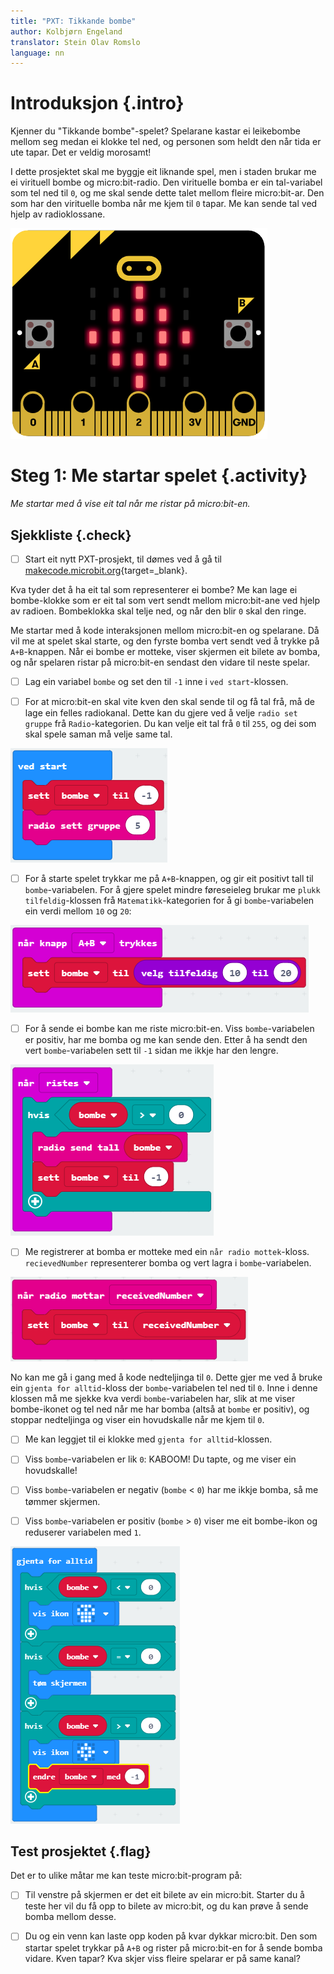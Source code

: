 ```yaml
---
title: "PXT: Tikkande bombe"
author: Kolbjørn Engeland
translator: Stein Olav Romslo
language: nn
---
```



# Introduksjon {.intro}

Kjenner du "Tikkande bombe"-spelet? Spelarane kastar ei leikebombe mellom seg
medan ei klokke tel ned, og personen som heldt den når tida er ute tapar. Det er
veldig morosamt!

I dette prosjektet skal me byggje eit liknande spel, men i staden brukar me ei
virituell bombe og micro:bit-radio. Den virituelle bomba er ein tal-variabel som
tel ned til `0`, og me skal sende dette talet mellom fleire micro:bit-ar. Den
som har den virituelle bomba når me kjem til `0` tapar. Me kan sende tal ved
hjelp av radioklossane.

![Bilete av ein micro:bit som viser ei bombe](bombe.png)

# Steg 1: Me startar spelet {.activity}

_Me startar med å vise eit tal når me ristar på micro:bit-en._

## Sjekkliste {.check}

- [ ] Start eit nytt PXT-prosjekt, til dømes ved å gå til
  [makecode.microbit.org](https://makecode.microbit.org/?lang=no){target=_blank}.

Kva tyder det å ha eit tal som representerer ei bombe? Me kan lage ei
bombe-klokke som er eit tal som vert sendt mellom micro:bit-ane ved hjelp av
radioen. Bombeklokka skal telje ned, og når den blir `0` skal den ringe.

Me startar med å kode interaksjonen mellom micro:bit-en og spelarane. Då vil me
at spelet skal starte, og den fyrste bomba vert sendt ved å trykke på
`A+B`-knappen. Når ei bombe er motteke, viser skjermen eit bilete av bomba, og
når spelaren ristar på micro:bit-en sendast den vidare til neste spelar.

- [ ] Lag ein variabel `bombe` og set den til `-1` inne i `ved start`-klossen.

- [ ] For at micro:bit-en skal vite kven den skal sende til og få tal frå, må de
  lage ein felles radiokanal. Dette kan du gjere ved å velje `radio set gruppe`
  frå `Radio`-kategorien. Du kan velje eit tal frå `0` til `255`, og dei som
  skal spele saman må velje same tal.

![Bilete av "set bombe til"- og "radio set gruppe"-klossene](bombeskript_1.png)

- [ ] For å starte spelet trykkar me på `A+B`-knappen, og gir eit positivt tall
  til `bombe`-variabelen. For å gjere spelet mindre føreseieleg brukar me `plukk
  tilfeldig`-klossen frå `Matematikk`-kategorien for å gi `bombe`-variabelen ein
  verdi mellom `10` og `20`:

![Bilete av "når A+B trykkes" der bombe vert sett til eit tilfeldig tal mellom 10 og 20](bombeskript_2.png)

- [ ] For å sende ei bombe kan me riste micro:bit-en. Viss `bombe`-variabelen er
  positiv, har me bomba og me kan sende den. Etter å ha sendt den vert
  `bombe`-variabelen sett til `-1` sidan me ikkje har den lengre.

![Bilete av "når ristast" der verdien for bombe-variabelen vert sendt og sett til 0](bombeskript_3.png)

- [ ] Me registrerer at bomba er motteke med ein `når radio mottek`-kloss.
  `recievedNumber` representerer bomba og vert lagra i `bombe`-variabelen.

![Bilete av "når radio mottar"-kloss der verdien for bombe-variabelen vert sett til RecievedNumber](bombeskript_4.png)

No kan me gå i gang med å kode nedteljinga til `0`. Dette gjer me ved å bruke
ein `gjenta for alltid`-kloss der `bombe`-variabelen tel ned til `0`. Inne i
denne klossen må me sjekke kva verdi `bombe`-variabelen har, slik at me viser
bombe-ikonet og tel ned når me har bomba (altså at `bombe` er positiv), og
stoppar nedteljinga og viser ein hovudskalle når me kjem til `0`.

- [ ] Me kan leggjet til ei klokke med `gjenta for alltid`-klossen.

- [ ] Viss `bombe`-variabelen er lik `0`: KABOOM! Du tapte, og me viser ein
  hovudskalle!

- [ ] Viss `bombe`-variabelen er negativ (`bombe` < `0`) har me ikkje bomba, så
  me tømmer skjermen.

- [ ] Viss `bombe`-variabelen er positiv (`bombe` > `0`) viser me eit bombe-ikon
  og reduserer variabelen med `1`.

![Bilete av "for alltid"-kloss der ein viser bilete avhengig av verdien til bombe-variabelen](bombeskript_5.png)

## Test prosjektet {.flag}

Det er to ulike måtar me kan teste micro:bit-program på:

- [ ] Til venstre på skjermen er det eit bilete av ein micro:bit. Starter du å
  teste her vil du få opp to bilete av micro:bit, og du kan prøve å sende bomba
  mellom desse.

- [ ] Du og ein venn kan laste opp koden på kvar dykkar micro:bit. Den som
  startar spelet trykkar på `A+B` og rister på micro:bit-en for å sende bomba
  vidare. Kven tapar? Kva skjer viss fleire spelarar er på same kanal?
